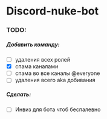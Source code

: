 # Discord-nuke-bot

### TODO: 
##### Добавить команду:
- [ ] удаления всех ролей
- [x] спама каналами
- [ ] спама во все каналы @everyone
- [ ] удаления всего aka добивания

##### Сделать:
- [ ] Инвиз для бота чтоб беспалевно